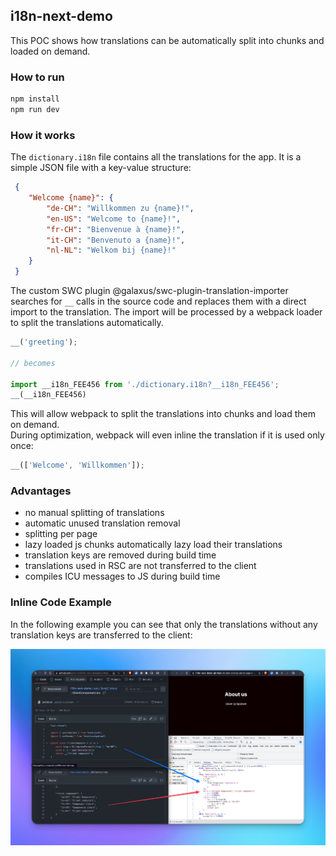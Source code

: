 ## i18n-next-demo

This POC shows how translations can be automatically split into chunks and loaded on demand.

### How to run

```bash
npm install
npm run dev
```

### How it works

The `dictionary.i18n` file contains all the translations for the app. It is a simple JSON file with a key-value structure:

```json
 {
    "Welcome {name}": {
        "de-CH": "Willkommen zu {name}!",
        "en-US": "Welcome to {name}!",
        "fr-CH": "Bienvenue à {name}!",
        "it-CH": "Benvenuto a {name}!",
        "nl-NL": "Welkom bij {name}!"
    }
 }
```

The custom SWC plugin @galaxus/swc-plugin-translation-importer searches for `__` calls in the source code and replaces them with a direct import to the translation. The import will be processed by a webpack loader to split the translations automatically.

```js
__('greeting');

// becomes

import __i18n_FEE456 from './dictionary.i18n?__i18n_FEE456';
__(__i18n_FEE456)
```

This will allow webpack to split the translations into chunks and load them on demand.  
During optimization, webpack will even inline the translation if it is used only once:

```js
__(['Welcome', 'Willkommen']);
```

### Advantages

- no manual splitting of translations
- automatic unused translation removal
- splitting per page
- lazy loaded js chunks automatically lazy load their translations
- translation keys are removed during build time
- translations used in RSC are not transferred to the client
- compiles ICU messages to JS during build time

### Inline Code Example

In the following example you can see that only the translations without any translation keys are transferred to the client:

![inline code example](https://raw.githubusercontent.com/jantimon/i18n-next-demo/master/i18n-demo.jpg)